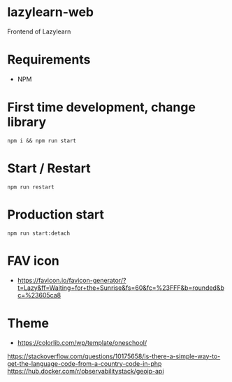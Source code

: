 lazylearn-web
===
Frontend of Lazylearn

# Requirements
* NPM

# First time development, change library
```npm i && npm run start```

# Start / Restart
```npm run restart```

# Production start
```npm run start:detach```

# FAV icon
* https://favicon.io/favicon-generator/?t=Lazy&ff=Waiting+for+the+Sunrise&fs=60&fc=%23FFF&b=rounded&bc=%23605ca8

# Theme
* https://colorlib.com/wp/template/oneschool/

https://stackoverflow.com/questions/10175658/is-there-a-simple-way-to-get-the-language-code-from-a-country-code-in-php
https://hub.docker.com/r/observabilitystack/geoip-api